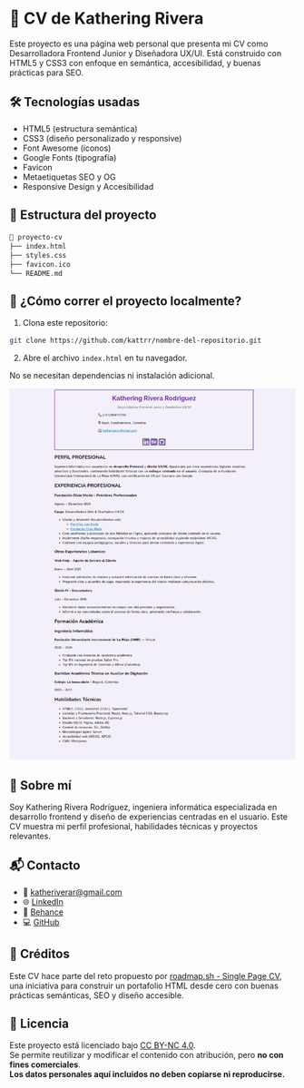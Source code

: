 # 💼 CV de Kathering Rivera

Este proyecto es una página web personal que presenta mi CV  como Desarrolladora Frontend Junior y Diseñadora UX/UI. Está construido con HTML5 y CSS3 con enfoque en semántica, accesibilidad, y buenas prácticas para SEO.


## 🛠️ Tecnologías usadas

- HTML5 (estructura semántica)
- CSS3 (diseño personalizado y responsive)
- Font Awesome (íconos)
- Google Fonts (tipografía)
- Favicon
- Metaetiquetas SEO y OG
- Responsive Design y Accesibilidad

## 📂 Estructura del proyecto

```
📁 proyecto-cv
├── index.html
├── styles.css
├── favicon.ico
└── README.md
```

## 🧰 ¿Cómo correr el proyecto localmente?

1. Clona este repositorio:

```bash
git clone https://github.com/kattrr/nombre-del-repositorio.git
```

2. Abre el archivo `index.html` en tu navegador.

No se necesitan dependencias ni instalación adicional.


![Vista previa del CV](./preview-cv.png)

## 🙋 Sobre mí

Soy Kathering Rivera Rodríguez, ingeniera informática especializada en desarrollo frontend y diseño de experiencias centradas en el usuario. Este CV muestra mi perfil profesional, habilidades técnicas y proyectos relevantes.

## 📬 Contacto

- 📧 [katheriverar@gmail.com](mailto:katheriverar@gmail.com)
- 🌐 [LinkedIn](https://www.linkedin.com/in/katheringriverar/)
- 🎨 [Behance](https://www.behance.net/katherivera)
- 💻 [GitHub](https://github.com/kattrr)

## 🧠 Créditos

Este CV hace parte del reto propuesto por [roadmap.sh - Single Page CV](https://roadmap.sh/projects/single-page-cv), una iniciativa para construir un portafolio HTML desde cero con buenas prácticas semánticas, SEO y diseño accesible.

## 📝 Licencia

Este proyecto está licenciado bajo [CC BY-NC 4.0](https://creativecommons.org/licenses/by-nc/4.0/).  
Se permite reutilizar y modificar el contenido con atribución, pero **no con fines comerciales**.  
**Los datos personales aquí incluidos no deben copiarse ni reproducirse.**
